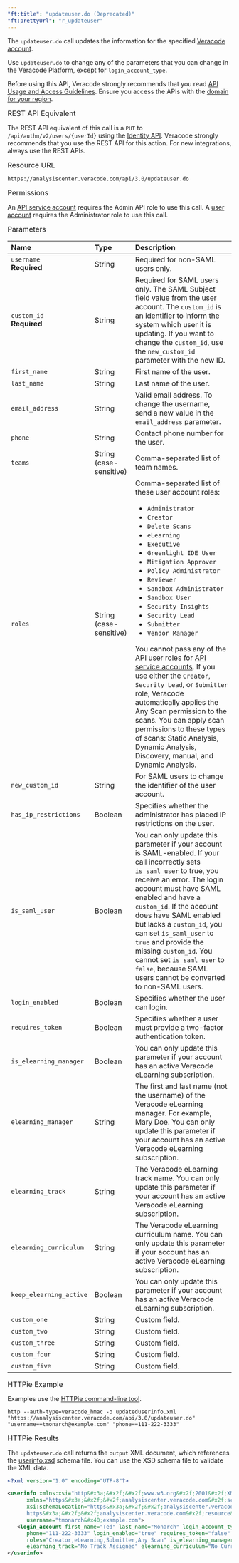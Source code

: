 ```yaml
---
"ft:title": "updateuser.do (Deprecated)"
"ft:prettyUrl": "r_updateuser"
---
```

The `updateuser.do` call updates the information for the specified [Veracode account](https://docs.veracode.com/r/c_about_veracode_accounts).

Use `updateuser.do` to change any of the parameters that you can change in the Veracode Platform, except for `login_account_type`.

Before using this API, Veracode strongly recommends that you read [API Usage and Access Guidelines](https://docs.veracode.com/r/c_API_usage_guidelines). Ensure you access the APIs with the [domain for your region](https://docs.veracode.com/r/Region_Domains_for_Veracode_APIs).

<p><span style="font-size: medium;">REST API Equivalent</span></p>

The REST API equivalent of this call is a `PUT` to `/api/authn/v2/users/{userId}` using the [Identity API](https://docs.veracode.com/r/c_identity_intro). Veracode strongly recommends that you use the REST API for this action. For new integrations, always use the REST APIs.

<p><span style="font-size: medium;">Resource URL</span></p>

`https://analysiscenter.veracode.com/api/3.0/updateuser.do`

<p><span style="font-size: medium;">Permissions</span></p>

An [API service account](https://docs.veracode.com/r/c_about_veracode_accounts) requires the Admin API role to use this call. A [user account](https://docs.veracode.com/r/c_role_permissions) requires the Administrator role to use this call.

<p><span style="font-size: medium;">Parameters</span></p>

| Name                        | Type                    | Description                                                                                                                                                                                                                                                                                                                                                                                                                                                                                                                                                                                                                                                                                                                                                                                                                                      |
|:----------------------------|:------------------------|:-------------------------------------------------------------------------------------------------------------------------------------------------------------------------------------------------------------------------------------------------------------------------------------------------------------------------------------------------------------------------------------------------------------------------------------------------------------------------------------------------------------------------------------------------------------------------------------------------------------------------------------------------------------------------------------------------------------------------------------------------------------------------------------------------------------------------------------------------|
| `username`<br>**Required**  | String                  | Required for non-SAML users only.                                                                                                                                                                                                                                                                                                                                                                                                                                                                                                                                                                                                                                                                                                                                                                                                                |
| `custom_id`<br>**Required** | String                  | Required for SAML users only. The SAML Subject field value from the user account. The `custom_id` is an identifier to inform the system which user it is updating. If you want to change the `custom_id`, use the `new_custom_id` parameter with the new ID.                                                                                                                                                                                                                                                                                                                                                                                                                                                                                                                                                                                     |
| `first_name`                | String                  | First name of the user.                                                                                                                                                                                                                                                                                                                                                                                                                                                                                                                                                                                                                                                                                                                                                                                                                          |
| `last_name`                 | String                  | Last name of the user.                                                                                                                                                                                                                                                                                                                                                                                                                                                                                                                                                                                                                                                                                                                                                                                                                           |
| `email_address`             | String                  | Valid email address. To change the username, send a new value in the `email_address` parameter.                                                                                                                                                                                                                                                                                                                                                                                                                                                                                                                                                                                                                                                                                                                                                  |
| `phone`                     | String                  | Contact phone number for the user.                                                                                                                                                                                                                                                                                                                                                                                                                                                                                                                                                                                                                                                                                                                                                                                                               |
| `teams`                     | String (case-sensitive) | Comma-separated list of team names.                                                                                                                                                                                                                                                                                                                                                                                                                                                                                                                                                                                                                                                                                                                                                                                                              |
| `roles`                     | String (case-sensitive) | Comma-separated list of these user account roles: <ul><li>`Administrator`</li><li>`Creator`</li><li>`Delete Scans`</li><li>`eLearning`</li><li>`Executive`</li><li>`Greenlight IDE User`</li><li>`Mitigation Approver`</li><li>`Policy Administrator`</li><li>`Reviewer`</li><li>`Sandbox Administrator`</li><li>`Sandbox User`</li><li>`Security Insights`</li><li>`Security Lead`</li><li>`Submitter`</li><li>`Vendor Manager`</li></ul>You cannot pass any of the API user roles for [API service accounts](https://docs.veracode.com/r/c_API_roles_details). If you use either the `Creator`, `Security Lead`, or `Submitter` role, Veracode automatically applies the Any Scan permission to the scans. You can apply scan permissions to these types of scans: Static Analysis, Dynamic Analysis, Discovery, manual, and Dynamic Analysis. |
| `new_custom_id`             | String                  | For SAML users to change the identifier of the user account.                                                                                                                                                                                                                                                                                                                                                                                                                                                                                                                                                                                                                                                                                                                                                                                     |
| `has_ip_restrictions`       | Boolean                 | Specifies whether the administrator has placed IP restrictions on the user.                                                                                                                                                                                                                                                                                                                                                                                                                                                                                                                                                                                                                                                                                                                                                                      |
| `is_saml_user`              | Boolean                 | You can only update this parameter if your account is SAML-enabled. If your call incorrectly sets `is_saml_user` to true, you receive an error. The login account must have SAML enabled and have a `custom_id`. If the account does have SAML enabled but lacks a `custom_id`, you can set `is_saml_user` to `true` and provide the missing `custom_id`. You cannot set `is_saml_user` to `false`, because SAML users cannot be converted to non-SAML users.                                                                                                                                                                                                                                                                                                                                                                                    |
| `login_enabled`             | Boolean                 | Specifies whether the user can login.                                                                                                                                                                                                                                                                                                                                                                                                                                                                                                                                                                                                                                                                                                                                                                                                            |
| `requires_token`            | Boolean                 | Specifies whether a user must provide a two-factor authentication token.                                                                                                                                                                                                                                                                                                                                                                                                                                                                                                                                                                                                                                                                                                                                                                         |
| `is_elearning_manager`      | Boolean                 | You can only update this parameter if your account has an active Veracode eLearning subscription.                                                                                                                                                                                                                                                                                                                                                                                                                                                                                                                                                                                                                                                                                                                                                |
| `elearning_manager`         | String                  | The first and last name (not the username) of the Veracode eLearning manager. For example, Mary Doe. You can only update this parameter if your account has an active Veracode eLearning subscription.                                                                                                                                                                                                                                                                                                                                                                                                                                                                                                                                                                                                                                           |
| `elearning_track`           | String                  | The Veracode eLearning track name. You can only update this parameter if your account has an active Veracode eLearning subscription.                                                                                                                                                                                                                                                                                                                                                                                                                                                                                                                                                                                                                                                                                                             |
| `elearning_curriculum`      | String                  | The Veracode eLearning curriculum name. You can only update this parameter if your account has an active Veracode eLearning subscription.                                                                                                                                                                                                                                                                                                                                                                                                                                                                                                                                                                                                                                                                                                        |
| `keep_elearning_active`     | Boolean                 | You can only update this parameter if your account has an active Veracode eLearning subscription.                                                                                                                                                                                                                                                                                                                                                                                                                                                                                                                                                                                                                                                                                                                                                |
| `custom_one`                | String                  | Custom field.                                                                                                                                                                                                                                                                                                                                                                                                                                                                                                                                                                                                                                                                                                                                                                                                                                    |
| `custom_two`                | String                  | Custom field.                                                                                                                                                                                                                                                                                                                                                                                                                                                                                                                                                                                                                                                                                                                                                                                                                                    |
| `custom_three`              | String                  | Custom field.                                                                                                                                                                                                                                                                                                                                                                                                                                                                                                                                                                                                                                                                                                                                                                                                                                    |
| `custom_four`               | String                  | Custom field.                                                                                                                                                                                                                                                                                                                                                                                                                                                                                                                                                                                                                                                                                                                                                                                                                                    |
| `custom_five`               | String                  | Custom field.                                                                                                                                                                                                                                                                                                                                                                                                                                                                                                                                                                                                                                                                                                                                                                                                                                    |

<p><span style="font-size: medium;">HTTPie Example</span></p>

Examples use the [HTTPie command-line tool](https://docs.veracode.com/r/c_httpie_tool).

```shell
http --auth-type=veracode_hmac -o updateduserinfo.xml "https://analysiscenter.veracode.com/api/3.0/updateuser.do" "username==tmonarch@example.com" "phone==111-222-3333"
```

<p><span style="font-size: medium;">HTTPie Results</span></p>

The `updateuser.do` call returns the `output` XML document, which references the [userinfo.xsd](https://analysiscenter.veracode.com/resource/3.0/userinfo.xsd) schema file. You can use the XSD schema file to validate the XML data.

```xml
<?xml version="1.0" encoding="UTF-8"?>

<userinfo xmlns:xsi="http&#x3a;&#x2f;&#x2f;www.w3.org&#x2f;2001&#x2f;XMLSchema-instance" 
      xmlns="https&#x3a;&#x2f;&#x2f;analysiscenter.veracode.com&#x2f;schema&#x2f;userinfo&#x2f;3.0" 
      xsi:schemaLocation="https&#x3a;&#x2f;&#x2f;analysiscenter.veracode.com&#x2f;schema&#x2f;userinfo&#x2f;3.0 
      https&#x3a;&#x2f;&#x2f;analysiscenter.veracode.com&#x2f;resource&#x2f;3.0&#x2f;userinfo.xsd" userinfo_version="3.0" 
      username="tmonarch&#x40;example.com">
   <login_account first_name="Ted" last_name="Monarch" login_account_type="user" email_address="tmonarch&#x40;example.com" 
      phone="111-222-3333" login_enabled="true" requires_token="false" teams="Demo Team" 
      roles="Creator,eLearning,Submitter,Any Scan" is_elearning_manager="false" elearning_manager="No Manager" 
      elearning_track="No Track Assigned" elearning_curriculum="No Curriculum Assigned" keep_elearning_active="false"/>
</userinfo>
```

